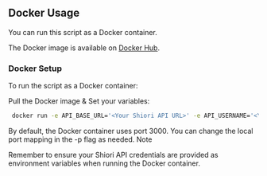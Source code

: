 ## Docker Usage

You can run this script as a Docker container. 

The Docker image is available on [Docker Hub](https://hub.docker.com/r/fletcheralderton/shiori2rss).

### Docker Setup

To run the script as a Docker container:

Pull the Docker image & Set your variables:

   ```sh
    docker run -e API_BASE_URL='<Your Shiori API URL>' -e API_USERNAME='<Your API Username>' -e API_PASSWORD='<Your API Password>' -p 3000:3000 fletcheralderton/shiori2rss
   ```

By default, the Docker container uses port 3000. You can change the local port mapping in the -p flag as needed.
Note

Remember to ensure your Shiori API credentials are provided as environment variables when running the Docker container.
